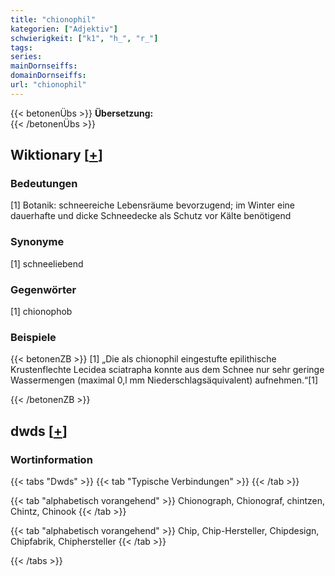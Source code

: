 ```yaml
---
title: "chionophil"
kategorien: ["Adjektiv"]
schwierigkeit: ["k1", "h_", "r_"]
tags:
series:
mainDornseiffs:
domainDornseiffs:
url: "chionophil"
---
```


{{< betonenÜbs >}}
**Übersetzung:**  
{{< /betonenÜbs >}}

## Wiktionary [[+](https://de.wiktionary.org/wiki/chionophil)]

### Bedeutungen
[1] Botanik: schneereiche Lebensräume bevorzugend; im Winter eine dauerhafte und dicke Schneedecke als Schutz vor Kälte benötigend  

### Synonyme
[1] schneeliebend  

### Gegenwörter
[1] chionophob  

### Beispiele
{{< betonenZB >}}
[1] „Die als chionophil eingestufte epilithische Krustenflechte Lecidea sciatrapha konnte aus dem Schnee nur sehr geringe Wassermengen (maximal 0,l mm Niederschlagsäquivalent) aufnehmen.“[1]  

{{< /betonenZB >}}


## dwds [[+](https://www.dwds.de/wb/chionophil)]

### Wortinformation
{{< tabs "Dwds" >}}
{{< tab "Typische Verbindungen" >}}
{{< /tab >}}

{{< tab "alphabetisch vorangehend" >}}
Chionograph, Chionograf, chintzen, Chintz, Chinook
{{< /tab >}}

{{< tab "alphabetisch vorangehend" >}}
Chip, Chip-Hersteller, Chipdesign, Chipfabrik, Chiphersteller
{{< /tab >}}

{{< /tabs >}}

